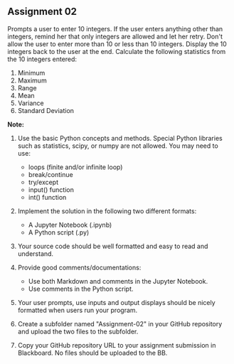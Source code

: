 ## Assignment 02

Prompts a user to enter 10 integers.
If the user enters anything other than integers, remind her that only integers are allowed and let her retry.
Don't allow the user to enter more than 10 or less than 10 integers.
Display the 10 integers back to the user at the end.
Calculate the following statistics from the 10 integers entered:

1. Minimum
2. Maximum
3. Range
4. Mean
5. Variance
6. Standard Deviation

**Note:**

1. Use the basic Python concepts and methods. 
Special Python libraries such as statistics, scipy, or numpy are not allowed. 
You may need to use: 

    - loops (finite and/or infinite loop)
    - break/continue
    - try/except
    - input() function 
    - int() function

2. Implement the solution in the following two different formats:
    - A Jupyter Notebook (.ipynb)
    - A Python script (.py)

3. Your source code should be well formatted and easy to read and understand.

4. Provide good comments/documentations:
    - Use both Markdown and comments in the Jupyter Notebook.
    - Use comments in the Python script.

5. Your user prompts, use inputs and output displays should be nicely formatted when users run your program.

6. Create a subfolder named "Assignment-02" in your GitHub repository and upload the two files to the subfolder.

7. Copy your GitHub repository URL to your assignment submission in Blackboard. No files should be uploaded to the BB.
